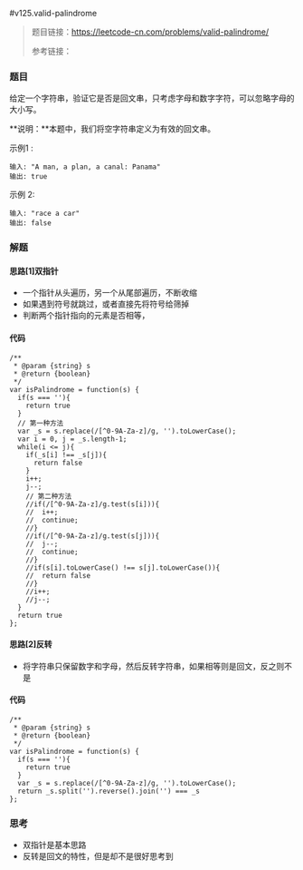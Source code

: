 #v125.valid-palindrome

> 题目链接：https://leetcode-cn.com/problems/valid-palindrome/
>
> 参考链接：



### 题目

给定一个字符串，验证它是否是回文串，只考虑字母和数字字符，可以忽略字母的大小写。

**说明：**本题中，我们将空字符串定义为有效的回文串。

示例1 :

```
输入: "A man, a plan, a canal: Panama"
输出: true
```


示例 2:

```
输入: "race a car"
输出: false
```



### 解题

#### 思路[1]双指针

* 一个指针从头遍历，另一个从尾部遍历，不断收缩
* 如果遇到符号就跳过，或者直接先将符号给筛掉
* 判断两个指针指向的元素是否相等，

#### 代码

```
/**
 * @param {string} s
 * @return {boolean}
 */
var isPalindrome = function(s) {
  if(s === ''){
    return true
  }
  // 第一种方法
  var _s = s.replace(/[^0-9A-Za-z]/g, '').toLowerCase();
  var i = 0, j = _s.length-1;
  while(i <= j){
    if(_s[i] !== _s[j]){
      return false
    }
    i++;
    j--;
    // 第二种方法
    //if(/[^0-9A-Za-z]/g.test(s[i])){
    //  i++;
    //  continue;
    //}
    //if(/[^0-9A-Za-z]/g.test(s[j])){
    //  j--;
    //  continue;
    //}
    //if(s[i].toLowerCase() !== s[j].toLowerCase()){
    //  return false
    //}
    //i++;
    //j--;
  }
  return true
};
```

#### 思路[2]反转

* 将字符串只保留数字和字母，然后反转字符串，如果相等则是回文，反之则不是

#### 代码

```
/**
 * @param {string} s
 * @return {boolean}
 */
var isPalindrome = function(s) {
  if(s === ''){
    return true
  }
  var _s = s.replace(/[^0-9A-Za-z]/g, '').toLowerCase();
  return _s.split('').reverse().join('') === _s
};
```



### 思考

* 双指针是基本思路
* 反转是回文的特性，但是却不是很好思考到